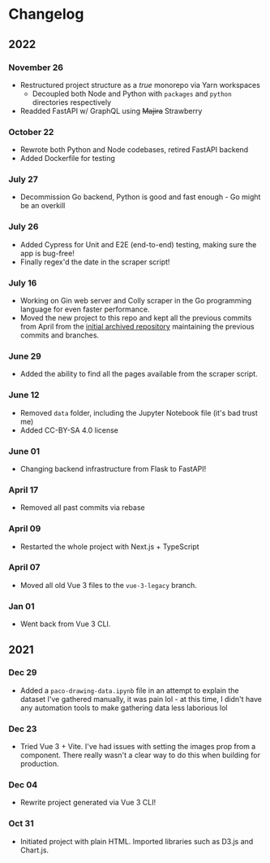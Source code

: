 # Changelog

## 2022

### November 26

- Restructured project structure as a _true_ monorepo via Yarn workspaces
  - Decoupled both Node and Python with `packages` and `python` directories
    respectively
- Readded FastAPI w/ GraphQL using ~~Majira~~ Strawberry

### October 22

- Rewrote both Python and Node codebases, retired FastAPI backend
- Added Dockerfile for testing

### July 27

- Decommission Go backend, Python is good and fast enough - Go might be
  an overkill

### July 26

- Added Cypress for Unit and E2E (end-to-end) testing, making sure the app
  is bug-free!
- Finally regex'd the date in the scraper script!

### July 16

- Working on Gin web server and Colly scraper in the Go programming language
  for even faster performance.
- Moved the new project to this repo and kept all the previous commits from
  April from the [initial archived repository](https://github.com/skepfusky/pandapaco-drawing-stats-old)
  maintaining the previous commits and branches.

### June 29

- Added the ability to find all the pages available from the scraper script.

### June 12

- Removed `data` folder, including the Jupyter Notebook file (it's bad trust
  me)
- Added CC-BY-SA 4.0 license

### June 01

- Changing backend infrastructure from Flask to FastAPI!

### April 17

- Removed all past commits via rebase

### April 09

- Restarted the whole project with Next.js + TypeScript

### April 07

- Moved all old Vue 3 files to the `vue-3-legacy` branch.

### Jan 01

- Went back from Vue 3 CLI.

## 2021

### Dec 29

- Added a `paco-drawing-data.ipynb` file in an attempt to explain the dataset
  I've gathered manually, it was pain lol - at this time, I didn't have any
  automation tools to make gathering data less laborious lol

### Dec 23

- Tried Vue 3 + Vite. I've had issues with setting the images prop from
  a component. There really wasn't a clear way to do this when building
  for production.

### Dec 04

- Rewrite project generated via Vue 3 CLI!

### Oct 31

- Initiated project with plain HTML. Imported libraries such as D3.js and Chart.js.
